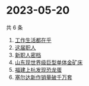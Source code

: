# 2023-05-20

共 6 条

<!-- BEGIN ZHIHUSEARCH -->
<!-- 最后更新时间 Sat May 20 2023 10:02:59 GMT+0800 (China Standard Time) -->
1. [工作生活都在乎 ](https://www.zhihu.com/search?q=工作生活都在乎%20)
1. [这届职人 ](https://www.zhihu.com/search?q=这届职人%20)
1. [新职人密档](https://www.zhihu.com/search?q=新职人密档)
1. [山东现世界级巨型单体金矿床](https://www.zhihu.com/search?q=山东现世界级巨型单体金矿床)
1. [福建上杭发现恐龙蛋](https://www.zhihu.com/search?q=福建上杭发现恐龙蛋)
1. [塞尔达新作销量破千万套](https://www.zhihu.com/search?q=塞尔达新作销量破千万套)
<!-- END ZHIHUSEARCH -->
